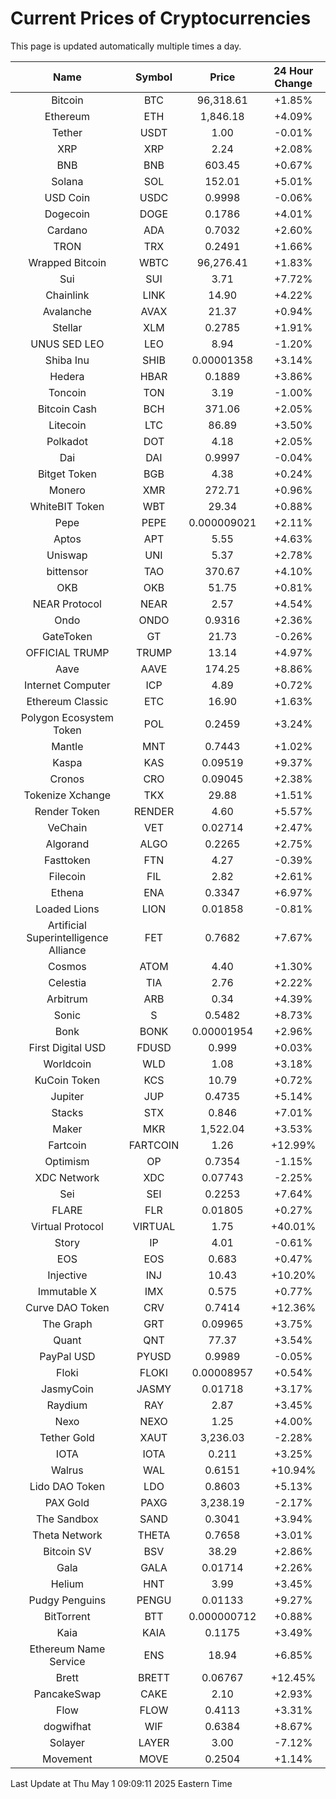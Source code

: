 # Current Prices of Cryptocurrencies
This page is updated automatically multiple times a day.

| Name | Symbol | Price | 24 Hour Change |
| :---: |:---:| :---: | :---: |
| Bitcoin | BTC | 96,318.61 | +1.85% |
| Ethereum | ETH | 1,846.18 | +4.09% |
| Tether | USDT | 1.00 | -0.01% |
| XRP | XRP | 2.24 | +2.08% |
| BNB | BNB | 603.45 | +0.67% |
| Solana | SOL | 152.01 | +5.01% |
| USD Coin | USDC | 0.9998 | -0.06% |
| Dogecoin | DOGE | 0.1786 | +4.01% |
| Cardano | ADA | 0.7032 | +2.60% |
| TRON | TRX | 0.2491 | +1.66% |
| Wrapped Bitcoin | WBTC | 96,276.41 | +1.83% |
| Sui | SUI | 3.71 | +7.72% |
| Chainlink | LINK | 14.90 | +4.22% |
| Avalanche | AVAX | 21.37 | +0.94% |
| Stellar | XLM | 0.2785 | +1.91% |
| UNUS SED LEO | LEO | 8.94 | -1.20% |
| Shiba Inu | SHIB | 0.00001358 | +3.14% |
| Hedera | HBAR | 0.1889 | +3.86% |
| Toncoin | TON | 3.19 | -1.00% |
| Bitcoin Cash | BCH | 371.06 | +2.05% |
| Litecoin | LTC | 86.89 | +3.50% |
| Polkadot | DOT | 4.18 | +2.05% |
| Dai | DAI | 0.9997 | -0.04% |
| Bitget Token | BGB | 4.38 | +0.24% |
| Monero | XMR | 272.71 | +0.96% |
| WhiteBIT Token | WBT | 29.34 | +0.88% |
| Pepe | PEPE | 0.000009021 | +2.11% |
| Aptos | APT | 5.55 | +4.63% |
| Uniswap | UNI | 5.37 | +2.78% |
| bittensor | TAO | 370.67 | +4.10% |
| OKB | OKB | 51.75 | +0.81% |
| NEAR Protocol | NEAR | 2.57 | +4.54% |
| Ondo | ONDO | 0.9316 | +2.36% |
| GateToken | GT | 21.73 | -0.26% |
| OFFICIAL TRUMP | TRUMP | 13.14 | +4.97% |
| Aave | AAVE | 174.25 | +8.86% |
| Internet Computer | ICP | 4.89 | +0.72% |
| Ethereum Classic | ETC | 16.90 | +1.63% |
| Polygon Ecosystem Token | POL | 0.2459 | +3.24% |
| Mantle | MNT | 0.7443 | +1.02% |
| Kaspa | KAS | 0.09519 | +9.37% |
| Cronos | CRO | 0.09045 | +2.38% |
| Tokenize Xchange | TKX | 29.88 | +1.51% |
| Render Token | RENDER | 4.60 | +5.57% |
| VeChain | VET | 0.02714 | +2.47% |
| Algorand | ALGO | 0.2265 | +2.75% |
| Fasttoken | FTN | 4.27 | -0.39% |
| Filecoin | FIL | 2.82 | +2.61% |
| Ethena | ENA | 0.3347 | +6.97% |
| Loaded Lions | LION | 0.01858 | -0.81% |
| Artificial Superintelligence Alliance | FET | 0.7682 | +7.67% |
| Cosmos | ATOM | 4.40 | +1.30% |
| Celestia | TIA | 2.76 | +2.22% |
| Arbitrum | ARB | 0.34 | +4.39% |
| Sonic | S | 0.5482 | +8.73% |
| Bonk | BONK | 0.00001954 | +2.96% |
| First Digital USD | FDUSD | 0.999 | +0.03% |
| Worldcoin | WLD | 1.08 | +3.18% |
| KuCoin Token | KCS | 10.79 | +0.72% |
| Jupiter | JUP | 0.4735 | +5.14% |
| Stacks | STX | 0.846 | +7.01% |
| Maker | MKR | 1,522.04 | +3.53% |
| Fartcoin | FARTCOIN | 1.26 | +12.99% |
| Optimism | OP | 0.7354 | -1.15% |
| XDC Network | XDC | 0.07743 | -2.25% |
| Sei | SEI | 0.2253 | +7.64% |
| FLARE | FLR | 0.01805 | +0.27% |
| Virtual Protocol | VIRTUAL | 1.75 | +40.01% |
| Story | IP | 4.01 | -0.61% |
| EOS | EOS | 0.683 | +0.47% |
| Injective | INJ | 10.43 | +10.20% |
| Immutable X | IMX | 0.575 | +0.77% |
| Curve DAO Token | CRV | 0.7414 | +12.36% |
| The Graph | GRT | 0.09965 | +3.75% |
| Quant | QNT | 77.37 | +3.54% |
| PayPal USD | PYUSD | 0.9989 | -0.05% |
| Floki | FLOKI | 0.00008957 | +0.54% |
| JasmyCoin | JASMY | 0.01718 | +3.17% |
| Raydium | RAY | 2.87 | +3.45% |
| Nexo | NEXO | 1.25 | +4.00% |
| Tether Gold | XAUT | 3,236.03 | -2.28% |
| IOTA | IOTA | 0.211 | +3.25% |
| Walrus | WAL | 0.6151 | +10.94% |
| Lido DAO Token | LDO | 0.8603 | +5.13% |
| PAX Gold | PAXG | 3,238.19 | -2.17% |
| The Sandbox | SAND | 0.3041 | +3.94% |
| Theta Network | THETA | 0.7658 | +3.01% |
| Bitcoin SV | BSV | 38.29 | +2.86% |
| Gala | GALA | 0.01714 | +2.26% |
| Helium | HNT | 3.99 | +3.45% |
| Pudgy Penguins | PENGU | 0.01133 | +9.27% |
| BitTorrent | BTT | 0.000000712 | +0.88% |
| Kaia | KAIA | 0.1175 | +3.49% |
| Ethereum Name Service | ENS | 18.94 | +6.85% |
| Brett | BRETT | 0.06767 | +12.45% |
| PancakeSwap | CAKE | 2.10 | +2.93% |
| Flow | FLOW | 0.4113 | +3.31% |
| dogwifhat | WIF | 0.6384 | +8.67% |
| Solayer | LAYER | 3.00 | -7.12% |
| Movement | MOVE | 0.2504 | +1.14% |

Last Update at Thu May  1 09:09:11 2025 Eastern Time